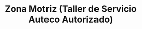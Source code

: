 ---
title: "Zona Motriz (Taller de Servicio Auteco Autorizado)"
url: /envigado/zona-motriz-taller-de-servicio-auteco-autorizado/
shop: Motorrad
---